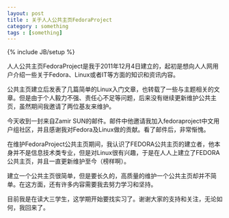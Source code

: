 ```yaml
---
layout: post
title : 关于人人公共主页FedoraProject
category : something
tags : [something]
---
```

{% include JB/setup %}

人人公共主页FedoraProject是我于2011年12月4日建立的，起初是想向人人网用户介绍一些关于Fedora、Linux或者IT等方面的知识和资讯内容。

公共主页建立后发表了几篇简单的Linux入门文章，也转载了一些与主题相关的文章。但是由于个人毅力不强、责任心不足等问题，后来没有继续更新维护公共主页，虽然期间我邀请了两位基友来维护。

今天收到一封来自Zamir SUN的邮件。邮件中他邀请我加入fedoraproject中文用户组社区，并且感谢我对Fedora及Linux做的贡献。看了邮件后，非常惭愧。

在维护FedoraProject公共主页期间，我认识了FEDORA公共主页的建立者，他本身并不是信息技术类专业，但是对Linux很有兴趣，于是在人人上建立了FEDORA公共主页，并且一直更新维护至今（榜样啊）。

建立一个公共主页很简单，但是要长久的，高质量的维护一个公共主页却并不简单。在这方面，还有许多内容需要我去努力学习和坚持。

目前我是在读大三学生，这学期开始要找实习了。谢谢大家的支持和关注，无论如何，我回来了。

